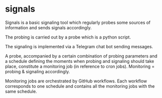 # signals

Signals is a basic signaling tool which regularly probes some sources of information and sends signals accordingly. 

The probing is carried out by a probe which is a python script. 

The signaling is implemented via a Telegram chat bot sending messages. 

A probe, accompanied by a certain combination of probing parameters and a schedule defining the moments when probing and signaling should take place, constitute a monitoring job (in reference to cron jobs). Monitoring = probing & signaling accordingly. 

Monitoring jobs are orchestrated by GitHub workflows. Each workflow corresponds to one schedule and contains all the monitoring jobs with the same schedule. 
